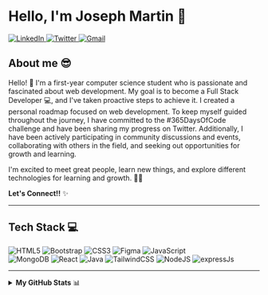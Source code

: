 
<p align="left">
  <h1 align="left">Hello, I'm Joseph Martin 👋</h1>
</p>


<p align="left">
  <a href="https://www.linkedin.com/in/jfmartinz/">
    <img src="https://img.shields.io/badge/LinkedIn-0077B5?style=for-the-badge&amp;logo=linkedin&amp;logoColor=white" alt="LinkedIn">
  </a>
  <a href="https://twitter.com/jfmartinz">
    <img src="https://img.shields.io/badge/Twitter-1DA1F2?style=for-the-badge&amp;logo=twitter&amp;logoColor=white" alt="Twitter">
  </a>
  <a href="mailto:se.josephmartin@gmail.com">
    <img src="https://img.shields.io/badge/Gmail-D14836?style=for-the-badge&amp;logo=gmail&amp;logoColor=white" alt="Gmail">
  </a>
</p>
   
  
<div align="left">
    <h2>About me 😎</h2>
  <p align="left">
 Hello! 👋 I'm a first-year computer science student who is passionate and fascinated about web development. My goal is to become a Full Stack Developer 💻, and I've taken proactive steps to achieve it. I created a personal roadmap focused on web development. To keep myself guided throughout the journey, I have committed to the #365DaysOfCode challenge and have been sharing my progress on Twitter. Additionally, I have been actively participating in community discussions and events, collaborating with others in the field, and seeking out opportunities for growth and learning.

I'm excited to meet great people, learn new things, and explore different technologies for learning and growth. 🚀💫

**Let's Connect!!** ✨
   </p>
 
---
 
  <h2>Tech Stack 💻</h2>
  <p align="left">
    <img src="https://img.shields.io/badge/html5-%23E34F26.svg?style=for-the-badge&logo=html5&logoColor=white" alt="HTML5" />
    <img src="https://img.shields.io/badge/bootstrap-%23563D7C.svg?style=for-the-badge&logo=bootstrap&logoColor=white" alt="Bootstrap" />
    <img src="https://img.shields.io/badge/css3-%231572B6.svg?style=for-the-badge&logo=css3&logoColor=white" alt="CSS3" />
    <img src="https://img.shields.io/badge/figma-%23F24E1E.svg?style=for-the-badge&logo=figma&logoColor=white" alt="Figma" />
    <img src="https://img.shields.io/badge/javascript-%23323330.svg?style=for-the-badge&logo=javascript&logoColor=%23F7DF1E" alt="JavaScript" /><br>
    <img src="https://img.shields.io/badge/MongoDB-%234ea94b.svg?style=for-the-badge&logo=mongodb&logoColor=white" alt="MongoDB" />
    <img src="https://img.shields.io/badge/react-%2320232a.svg?style=for-the-badge&logo=react&logoColor=%2361DAFB" alt="React" />
    <img src="https://img.shields.io/badge/java-%23ED8B00.svg?style=for-the-badge&logo=java&logoColor=white" alt="Java" />
    <img src="https://img.shields.io/badge/tailwindcss-%2338B2AC.svg?style=for-the-badge&logo=tailwind-css&logoColor=white" alt="TailwindCSS" />
    <img src="https://img.shields.io/badge/node.js-6DA55F?style=for-the-badge&logo=node.js&logoColor=white" alt="NodeJS" />
    <img src="https://img.shields.io/badge/Express.js-000000?style=for-the-badge&logo=express&logoColor=white" alt="expressJs"/>
  </p>
  
---
  
<details>
  <summary><strong>My GitHub Stats</strong> 📊</summary><br>
  <p align="left">
    <img src="https://github-readme-stats.vercel.app/api?username=jfmartinz&theme=radical&hide_border=false&include_all_commits=false&count_private=false" alt="GitHub Stats" /><br/>
    <img src="https://github-readme-streak-stats.herokuapp.com/?user=jfmartinz&theme=radical&hide_border=false" alt="GitHub Streak Stats" /><br/>
  </p>
</details>

  </div>

<!-- Proudly created with GPRM ( https://gprm.itsvg.in ) -->
